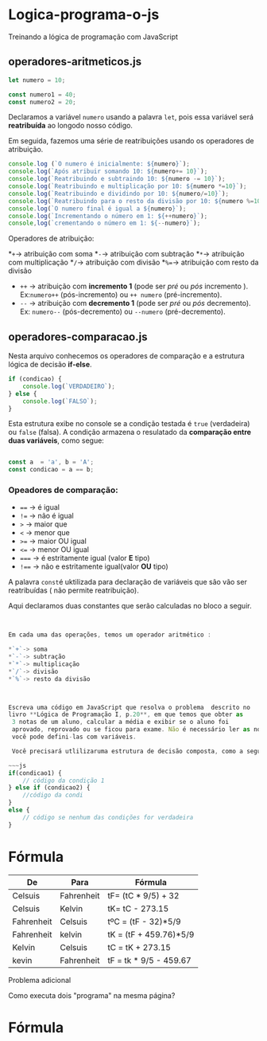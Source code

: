 # Logica-programa-o-js
Treinando a lógica de programação com JavaScript

## operadores-aritmeticos.js 

~~~~js
let numero = 10;
~~~~

~~~js
const numero1 = 40;
const numero2 = 20;

~~~

Declaramos a variável `numero` usando a palavra `let`, pois essa
variável será **reatribuída** ao longodo nosso código.

Em seguida, fazemos uma série de reatribuições usando os operadores
de atribuição.

~~~js
console.log (`O numero é inicialmente: ${numero}`);
console.log(`Após atribuir somando 10: ${numero+= 10}`);
console.log(`Reatribuindo e subtraindo 10: ${numero -= 10}`);
console.log(`Reatribuindo e multiplicação por 10: ${numero *=10}`);
console.log(`Reatribuindo e dividindo por 10: ${numero/=10}`);
console.log(`Reatribuindo para o resto da divisão por 10: ${numero %=10}`);
console.log(`O numero final é igual a ${numero}`);
console.log(`Incrementando o número em 1: ${++numero}`);
console,log(`crementando o número em 1: ${--numero}`);
~~~


Operadores de atribuição:

*`+`-> atribuição com soma 
*`-`-> atribuição com subtração
*`*`-> atribuição com multiplicação
*`/`-> atribuição com divisão
*`%=`-> atribuição com resto da divisão
* `++` -> atribuição com **incremento 1**  (pode ser *pré* ou *pós* incremento ). Ex:`numero++` (pós-incremento) ou `++ numero` (pré-incremento).
* `--` -> atribuição com **decremento 1** (pode ser *pré* ou *pós* decremento). Ex: `numero--` (pós-decremento) ou `--numero` (pré-decremento).

## operadores-comparacao.js

Nesta arquivo conhecemos os operadores de comparação e a estrutura lógica de decisão **if-else**.

~~~js
if (condicao) {
    console.log(`VERDADEIRO`);
} else {
    console.log(`FALSO`);
}
~~~

Esta estrutura exibe no console se a condição testada é `true` (verdadeira) ou `false` (falsa). A condição armazena o resulatado da **comparação entre duas variáveis**, como segue:

~~~js

const a  = 'a', b = 'A';
const condicao = a == b;
~~~

### Opeadores de comparação:

* `==` -> é igual
* `!=` -> não é igual
* `>` -> maior que
* `<` -> menor que
* `>=` -> maior OU igual
* `<=` -> menor OU igual
* `===` -> é estritamente igual (valor **E** tipo)
* `!==` -> não e estritamente igual(valor **OU** tipo)





A palavra `const`é uktilizada para declaração de variáveis que são vão ser reatribuídas ( não permite reatribuição).

Aqui declaramos duas constantes que serão calculadas no bloco a seguir.

~~~js

 
Em cada uma das operações, temos um operador aritmético :

*`+`-> soma 
*`-`-> subtração
*`*`-> multiplicação
*`/`-> divisão
*`%`-> resto da divisão



Escreva uma código em JavaScript que resolva o problema  descrito no 
livro **Lógica de Programação I, p.20**, em que temos que obter as
 3 notas de um aluno, calcular a média e exibir se o aluno foi
 aprovado, reprovado ou se ficou para exame. Não é necessário ler as notas,
 você pode defini-las com variáveis.

 Você precisará utlilizaruma estrutura de decisão composta, como a seguir:

~~~js
if(condicao1) {
    // código da condição 1 
} else if (condicao2) {
    //código da condi
}
else {
    // código se nenhum das condições for verdadeira
}
~~~




 


# Fórmula 

De      | Para | Fórmula
    --- |  ----|--- 
Celsuis | Fahrenheit | tF= (tC * 9/5) + 32
Celsuis | Kelvin     | tK= tC - 273.15
Fahrenheit | Celsuis | tºC = (tF - 32)*5/9
Fahrenheit | kelvin  | tK = (tF + 459.76)*5/9
Kelvin     | Celsuis | tC = tK + 273.15
kevin      | Fahrenheit | tF = tk * 9/5 - 459.67

Problema adicional 

Como executa dois "programa" na mesma página?







# Fórmula







 



